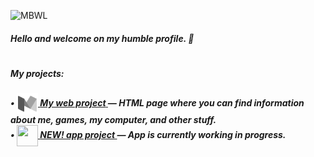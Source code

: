 ![MBWL](https://github.com/TheMichalBr/michalbr/blob/main/pictures/icon.png?raw=true)
<h5>Hello and welcome on my humble profile. 🦭</h5>
<h1></h1>
<h5>My projects:</h5><h5>

• [<img src="https://github.com/TheMichalBr/themichalbr/blob/main/pictures/icon.png?raw=true" width="34" height="34" align="center">  **My web project** ](https://github.com/TheMichalBr/themichalbr) — HTML page where you can find information about me, games, my computer, and other stuff.  
• [<img src="https://www.pngmart.com/files/16/Carpenter-Hammer-Transparent-PNG.png" width="34" height="34" align="center">  **NEW! app project** ](https://github.com/TheMichalBr/mprojects/app) — App is currently working in progress.

<!-- (FOR WEB PROJECT INTRODUCE)
![MBWL](https://github.com/TheMichalBr/michalbr/blob/main/pictures/icon.png?raw=true)
<h5>Hello and welcome on MichalBr's page. Here you can find some information about me, games, my computer, and other stuff.</h5>
<h1></h1>
<h5>• <a href="https://themichalbr.github.io/michalbr/about_me_and_equipment.html"> 🖥️ About me and equipment</a></h5>
<h5>• <a href="https://themichalbr.github.io/michalbr/games_and_other.html"> 🎮 Games and other stuff</a></h5>
-->